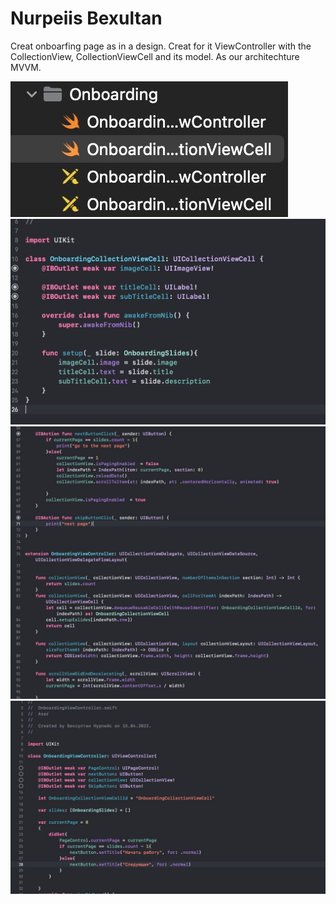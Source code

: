 # Nurpeiis Bexultan

Creat onboarfing page as in a design. Creat for it ViewController with the CollectionView, CollectionViewCell and its model. As our architechture MVVM.

![alt text](../images/ios/week13_bex1.jpeg)
![alt text](../images/ios/week13_bex2.jpeg)
![alt text](../images/ios/week13_bex3.jpeg)
![alt text](../images/ios/week13_bex4.jpeg)
